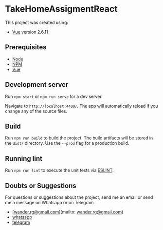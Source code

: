 # TakeHomeAssigmentReact

This project was created using:
- [Vue](https://vuejs.org/) version 2.6.11

## Prerequisites

- [Node](https://nodejs.org/en/)
- [NPM](https://www.npmjs.com/)
- [Vue](https://vuejs.org/)

## Development server

Run `npm start` or `npm run serve` for a dev server.

Navigate to `http://localhost:4400/`. The app will automatically reload if you change any of the source files.

## Build

Run `npm run build` to build the project. The build artifacts will be stored in the `dist/` directory. Use the `--prod` flag for a production build.

## Running lint

Run `npm run lint` to execute the unit tests via [ESLINT](https://eslint.org/).

## Doubts or Suggestions

For questions or suggestions about the project, send me an email or send me a message on Whatsapp or on Telegram.
- [wander.rg@gmail.com](mailto: wander.rg@gmail.com)
- [whatsapp](https://wa.me/+5561993398992)
- [telegram](https://t.me/wandergomes)


